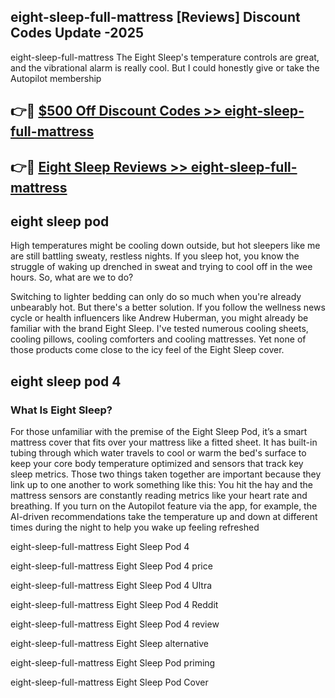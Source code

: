 ## eight-sleep-full-mattress [Reviews​] Discount Codes Update -2025

eight-sleep-full-mattress The Eight Sleep's temperature controls are great, and the vibrational alarm is really cool. But I could honestly give or take the Autopilot membership

## 👉🔴 [$500 Off Discount Codes >> eight-sleep-full-mattress](http://download.freeplayer.one?title=eight-sleep-full-mattress&ref=18-ES)

## 👉🔴 [Eight Sleep Reviews >> eight-sleep-full-mattress](http://download.freeplayer.one?title=eight-sleep-full-mattress&ref=18-ES)

## eight sleep pod

High temperatures might be cooling down outside, but hot sleepers like me are still battling sweaty, restless nights. If you sleep hot, you know the struggle of waking up drenched in sweat and trying to cool off in the wee hours. So, what are we to do?

Switching to lighter bedding can only do so much when you're already unbearably hot. But there's a better solution. If you follow the wellness news cycle or health influencers like Andrew Huberman, you might already be familiar with the brand Eight Sleep. I've tested numerous cooling sheets, cooling pillows, cooling comforters and cooling mattresses. Yet none of those products come close to the icy feel of the Eight Sleep cover.

## eight sleep pod 4

### What Is Eight Sleep?

For those unfamiliar with the premise of the Eight Sleep Pod, it’s a smart mattress cover that fits over your mattress like a fitted sheet. It has built-in tubing through which water travels to cool or warm the bed's surface to keep your core body temperature optimized and sensors that track key sleep metrics. Those two things taken together are important because they link up to one another to work something like this: You hit the hay and the mattress sensors are constantly reading metrics like your heart rate and breathing. If you turn on the Autopilot feature via the app, for example, the AI-driven recommendations take the temperature up and down at different times during the night to help you wake up feeling refreshed

eight-sleep-full-mattress Eight Sleep Pod 4

eight-sleep-full-mattress Eight Sleep Pod 4 price

eight-sleep-full-mattress Eight Sleep Pod 4 Ultra

eight-sleep-full-mattress Eight Sleep Pod 4 Reddit

eight-sleep-full-mattress Eight Sleep Pod 4 review

eight-sleep-full-mattress Eight Sleep alternative

eight-sleep-full-mattress Eight Sleep Pod priming

eight-sleep-full-mattress Eight Sleep Pod Cover